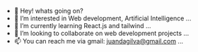 - 👋 Hey! whats going on?
- 👀 I’m interested in Web development, Artificial Intelligence ...
- 🌱 I’m currently learning React.js and tailwind ...
- 💞️ I’m looking to collaborate on web development projects ...
- 📫 You can reach me via gmail: juandagilva@gmail.com ...

<!---
juandgv/juandgv is a ✨ special ✨ repository because its `README.md` (this file) appears on your GitHub profile.
You can click the Preview link to take a look at your changes.
--->
